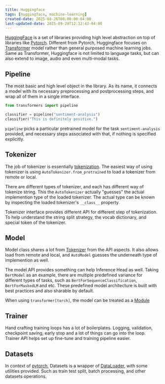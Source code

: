 ```yaml
---
title: Huggingface
tags: [huggingface, machine-learning]
created-date: 2025-08-26T00:00:00-04:00
last-updated-date: 2025-09-28T12:32:43-04:00
---
```


[HuggingFace](https://huggingface.co/) is a set of libraries providing high level abstraction on top of libraries like [Pytorch](). Different from Pytorch, Huggingface focuses on [Transformer](note/by/developer/transformer.md) model rather than general purposed machine learning jobs. Same as Transformer, Huggingface is not limited to language tasks, but can also extend to image, audio and even multi-modal tasks.

## Pipeline

The most basic and high level object in the library. As its name, it connects a model with its necessary preprocessing and postprocessing steps, and wrap all of them in a single interface.

```python
from transformers import pipeline

classifier = pipeline("sentiment-analysis")
classifier("This is definitely positive.")
```

`pipeline` picks a particular pretrained model for the task `sentiment-analysis` provided, and necessary steps associated with that, if nothing is specified explicitly.

## Tokenizer

The job of tokenizer is essentially [tokenization](note/by/developer/tokenization.md). The easiest way of using tokenizer is using `AutoTokenizer.from_pretrained` to load a tokenizer from remote or local.

There are different types of tokenizer, and each has different way of tokenize string. This the `AutoTokenizer` actually "guesses" the actual implemention type of the loaded tokenizer. The actual type can be known by inspecting the loaded tokenizer's `__class__` property.

Tokenizer interface provides different API for different step of tokenization. To help understand the string split strategy, the vocab dictionary, and special token of the tokenizer.

## Model

Model class shares a lot from [Tokenizer](#Tokenizer) from the API aspects. It also allows load from remote and local, and `AutoModel` guesses the underneath type of implemention as well.

The model API provides something can help Inference Head as well. Taking `BertModel` as an example, there are multiple predefined variance for different types of tasks, such as `BertForSequenceClassification`, `BertForMaskedLM` and etc. These predefined model architecture is built with best practices and also sharable by default.

When using `transformer[torch]`, the model can be treated as a [Module](note/by/developer/pytorch_basic.md#Module)

## Trainer

Hand crafting training loops has a lot of boilerplates. Logging, validation, checkpoint saving, early stop and a lot of things can go into the loop. Trainer API helps set up fine-tune and training pipeline easier.

## Datasets

In context of [pytorch](note/by/developer/pytorch_basic.md), Datasets is a wrapper of [DataLoader](note/by/developer/pytorch_basic.md#DataLoader), with some utilities provided. Such as train test split, batch processing, and other datasets operations.